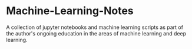 # Machine-Learning-Notes
A collection of jupyter notebooks and machine learning scripts as part of the author's ongoing education in the areas of machine learning and deep learning.
